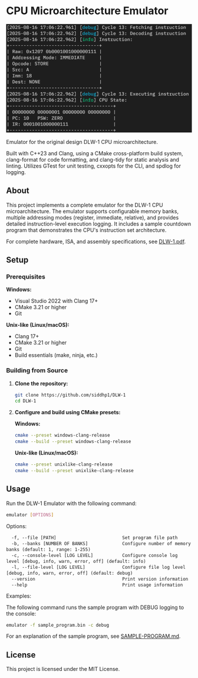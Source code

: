 # CPU Microarchitecture Emulator

<p align="center"><img width="600" alt="Thumbnail Image of DLW1" src="./DLW-1.png"></p>

Emulator for the original design DLW-1 CPU microarchitecture.

Built with C++23 and Clang, using a CMake cross-platform build system, clang-format for code formatting, and clang-tidy for static analysis and linting. Utilizes GTest for unit testing, cxxopts for the CLI, and spdlog for logging.

## About

This project implements a complete emulator for the DLW-1 CPU microarchitecture. The emulator supports configurable memory banks, multiple addressing modes (register, immediate, relative), and provides detailed instruction-level execution logging. It includes a sample countdown program that demonstrates the CPU's instruction set architecture.

For complete hardware, ISA, and assembly specifications, see [DLW-1.pdf](./DLW-1.pdf).

## Setup

### Prerequisites
**Windows:**
- Visual Studio 2022 with Clang 17+
- CMake 3.21 or higher
- Git

**Unix-like (Linux/macOS):**
- Clang 17+
- CMake 3.21 or higher
- Git
- Build essentials (make, ninja, etc.)

### Building from Source

1. **Clone the repository:**

    ```bash
    git clone https://github.com/siddhp1/DLW-1
    cd DLW-1
    ```

2. **Configure and build using CMake presets:**

    **Windows:**
    ```bash
    cmake --preset windows-clang-release
    cmake --build --preset windows-clang-release
    ```

    **Unix-like (Linux/macOS):**
    ```bash
    cmake --preset unixlike-clang-release
    cmake --build --preset unixlike-clang-release
    ``` 

## Usage

Run the DLW-1 Emulator with the following command:

```bash
emulator [OPTIONS]
```

Options:
```text
  -f, --file [PATH]                         Set program file path
  -b, --banks [NUMBER OF BANKS]             Configure number of memory banks (default: 1, range: 1-255)
  -c, --console-level [LOG LEVEL]           Configure console log level [debug, info, warn, error, off] (default: info)
  -l, --file-level [LOG LEVEL]              Configure file log level [debug, info, warn, error, off] (default: debug)
  --version                                 Print version information
  --help                                    Print usage information
```

Examples:

The following command runs the sample program with DEBUG logging to the console:

```bash
emulator -f sample_program.bin -c debug
```

For an explanation of the sample program, see [SAMPLE-PROGRAM.md](./SAMPLE-PROGRAM.md).

## License

This project is licensed under the MIT License.
